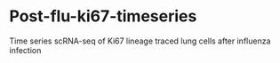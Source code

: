 # Post-flu-ki67-timeseries
Time series scRNA-seq of Ki67 lineage traced lung cells after influenza infection
